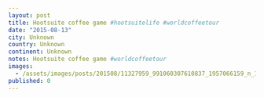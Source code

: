 ```yaml
---
layout: post
title: Hootsuite coffee game #hootsuitelife #worldcoffeetour
date: "2015-08-13"
city: Unknown
country: Unknown
continent: Unknown
notes: Hootsuite coffee game #worldcoffeetour
images:
  - /assets/images/posts/201508/11327959_991060307610837_1957066159_n_17842165549001623.jpg
published: 0
---
```

